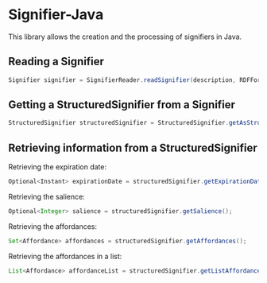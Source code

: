 # Signifier-Java

This library allows the creation and the processing of signifiers in Java.

## Reading a Signifier

```java
Signifier signifier = SignifierReader.readSignifier(description, RDFFormat.TURTLE);
```

## Getting a StructuredSignifier from a Signifier

```java
StructuredSignifier structuredSignifier = StructuredSignifier.getAsStructuredSignifier(signifier);
```

## Retrieving information from a StructuredSignifier

Retrieving the expiration date:
```java
Optional<Instant> expirationDate = structuredSignifier.getExpirationDate();
```

Retrieving the salience:
```java
Optional<Integer> salience = structuredSignifier.getSalience();
```

Retrieving the affordances:
```java
Set<Affordance> affordances = structuredSignifier.getAffordances();
```

Retrieving the affordances in a list:
```java
List<Affordance> affordanceList = structuredSignifier.getListAffordances();
